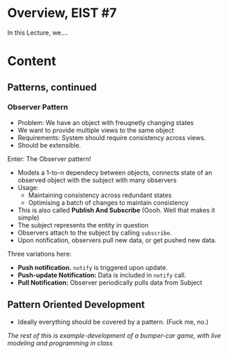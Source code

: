 # Overview, EIST #7
In this Lecture, we.... 

# Content

## Patterns, continued
### Observer Pattern

- Problem: We have an object with freuqnetly changing states
- We want to provide multiple views to the same object
- Requirements: System should require consistency across views.
- Should be extensible. 

Enter: The Observer pattern! 

- Models a 1-to-n dependecy between objects, connects state of an observed
  object with the subject with many observers
- Usage: 
    - Maintaining consistency across redundant states
    - Optimising a batch of changes to maintain consistency
- This is also called **Publish And Subscribe** (Oooh. Well that makes it
  simple)
- The subject represents the entity in question
- Observers attach to the subject by calling `subscribe`. 
- Upon notification, observers pull new data, or get pushed new data. 

Three variations here: 

- **Push notification.** `notify` is triggered upon update. 
- **Push-update Notification:** Data is included in `notify` call. 
- **Pull Notification:** Observer periodically pulls data from Subject

## Pattern Oriented Development

- Ideally everything should be covered by a pattern. (Fuck me, no.) 


*The rest of this is example-development of a bumper-car game, with live
modeling and programming in class*
